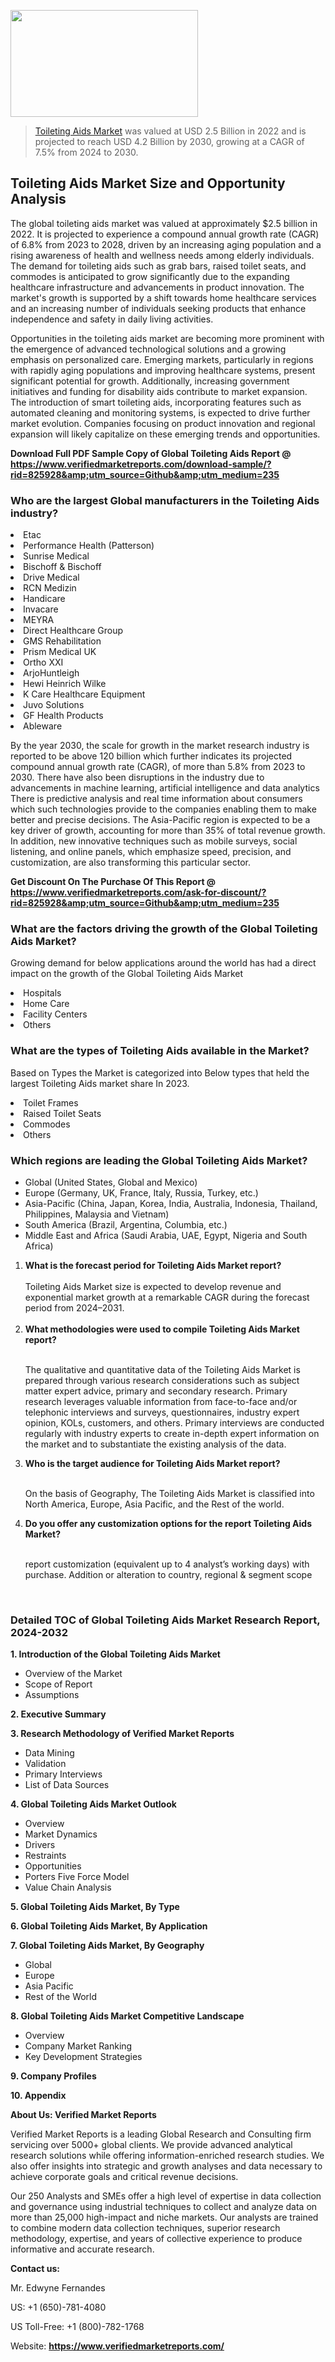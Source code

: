 <img src="https://ffe5etoiles.com/wp-content/uploads/2024/12/MST1-300x171.png" alt="" width="300" height="171" class="alignnone size-medium wp-image-20088" /><blockquote><p><p><a href="https://www.verifiedmarketreports.com/download-sample/?rid=825928&utm_source=Github&utm_medium=235" target="_blank">Toileting Aids Market</a> was valued at USD 2.5 Billion in 2022 and is projected to reach USD 4.2 Billion by 2030, growing at a CAGR of 7.5% from 2024 to 2030.</p></blockquote><p><h2>Toileting Aids Market Size and Opportunity Analysis</h2><p>The global toileting aids market was valued at approximately $2.5 billion in 2022. It is projected to experience a compound annual growth rate (CAGR) of 6.8% from 2023 to 2028, driven by an increasing aging population and a rising awareness of health and wellness needs among elderly individuals. The demand for toileting aids such as grab bars, raised toilet seats, and commodes is anticipated to grow significantly due to the expanding healthcare infrastructure and advancements in product innovation. The market's growth is supported by a shift towards home healthcare services and an increasing number of individuals seeking products that enhance independence and safety in daily living activities.</p><p>Opportunities in the toileting aids market are becoming more prominent with the emergence of advanced technological solutions and a growing emphasis on personalized care. Emerging markets, particularly in regions with rapidly aging populations and improving healthcare systems, present significant potential for growth. Additionally, increasing government initiatives and funding for disability aids contribute to market expansion. The introduction of smart toileting aids, incorporating features such as automated cleaning and monitoring systems, is expected to drive further market evolution. Companies focusing on product innovation and regional expansion will likely capitalize on these emerging trends and opportunities.</p></p><p class=""><strong>Download Full PDF Sample Copy of Global Toileting Aids Report @ <a href="https://www.verifiedmarketreports.com/download-sample/?rid=825928&amp;utm_source=Github&amp;utm_medium=235" target="_blank">https://www.verifiedmarketreports.com/download-sample/?rid=825928&amp;utm_source=Github&amp;utm_medium=235</a></strong></p><h3 id="" class="">Who are the largest Global manufacturers in the Toileting Aids industry?</h3><p><li>Etac</li><li> Performance Health (Patterson)</li><li> Sunrise Medical</li><li> Bischoff & Bischoff</li><li> Drive Medical</li><li> RCN Medizin</li><li> Handicare</li><li> Invacare</li><li> MEYRA</li><li> Direct Healthcare Group</li><li> GMS Rehabilitation</li><li> Prism Medical UK</li><li> Ortho XXI</li><li> ArjoHuntleigh</li><li> Hewi Heinrich Wilke</li><li> K Care Healthcare Equipment</li><li> Juvo Solutions</li><li> GF Health Products</li><li> Ableware</li></p><div class=""><div class="" dir="" data-message-author-role="" data-message-id="" data-message-model-slug=""><div class=""><div class=""><div class=""><div class="" dir="" data-message-author-role="" data-message-id="" data-message-model-slug=""><div class=""><div class=""><p>By the year 2030, the scale for growth in the market research industry is reported to be above 120 billion which further indicates its projected compound annual growth rate (CAGR), of more than 5.8% from 2023 to 2030. There have also been disruptions in the industry due to advancements in machine learning, artificial intelligence and data analytics There is predictive analysis and real time information about consumers which such technologies provide to the companies enabling them to make better and precise decisions. The Asia-Pacific region is expected to be a key driver of growth, accounting for more than 35% of total revenue growth. In addition, new innovative techniques such as mobile surveys, social listening, and online panels, which emphasize speed, precision, and customization, are also transforming this particular sector.</p><p><strong>Get Discount On The Purchase Of This Report @&nbsp; <a href="https://www.verifiedmarketreports.com/ask-for-discount/?rid=825928&amp;utm_source=Github&amp;utm_medium=235" target="_blank">https://www.verifiedmarketreports.com/ask-for-discount/?rid=825928&amp;utm_source=Github&amp;utm_medium=235</a></strong></p></div></div></div></div></div></div></div></div><h3 id="" class="">What are the factors driving the growth of the Global Toileting Aids Market?</h3><p id="" class="">Growing demand for below applications around the world has had a direct impact on the growth of the Global Toileting Aids Market</p><p id="" class=""><li>Hospitals</li><li> Home Care</li><li> Facility Centers</li><li> Others</li></p><h3 id="" class="">What are the types of Toileting Aids available in the Market?</h3><p id="" class="">Based on Types the Market is categorized into Below types that held the largest Toileting Aids market share In 2023.</p><p id="" class=""><li>Toilet Frames</li><li> Raised Toilet Seats</li><li> Commodes</li><li> Others</li></p><h3 id="" class="">Which regions are leading the Global Toileting Aids Market?</h3><ul><li>Global (United States, Global and Mexico)</li><li>Europe (Germany, UK, France, Italy, Russia, Turkey, etc.)</li><li>Asia-Pacific (China, Japan, Korea, India, Australia, Indonesia, Thailand, Philippines, Malaysia and Vietnam)</li><li>South America (Brazil, Argentina, Columbia, etc.)</li><li>Middle East and Africa (Saudi Arabia, UAE, Egypt, Nigeria and South Africa)</li></ul><p><ol><li><strong>What is the forecast period for Toileting Aids Market report?<br /></strong><br /><span data-sheets-root="1" data-sheets-value="{&quot;1&quot;:2,&quot;2&quot;:&quot;XXXX size is expected to develop revenue and exponential market growth at a remarkable CAGR during the forecast period from 2024&ndash;2030.&quot;}" data-sheets-userformat="{&quot;2&quot;:12674,&quot;4&quot;:{&quot;1&quot;:2,&quot;2&quot;:16776960},&quot;10&quot;:2,&quot;11&quot;:0,&quot;15&quot;:&quot;Arial&quot;,&quot;16&quot;:12}">Toileting Aids Market size is expected to develop revenue and exponential market growth at a remarkable CAGR during the forecast period from 2024&ndash;2031.</span><br /><br /></li><li><strong>What methodologies were used to compile Toileting Aids Market report?<br /><br /></strong><p>The qualitative and quantitative data of the&nbsp;Toileting Aids Market is prepared through various research considerations such as subject matter expert advice, primary and secondary research. Primary research leverages valuable information from face-to-face and/or telephonic interviews and surveys, questionnaires, industry expert opinion, KOLs, customers, and others. Primary interviews are conducted regularly with industry experts to create in-depth expert information on the market and to substantiate the existing analysis of the data.&nbsp;</p></li><li><strong>Who is the target audience for Toileting Aids Market report?<br /><br /></strong><p>On the basis of Geography, The&nbsp;Toileting Aids Market is classified into North America, Europe, Asia Pacific, and the Rest of the world.</p></li><li><strong>Do you offer any customization options for the report Toileting Aids Market?<br /><br /></strong><p>report customization (equivalent up to 4 analyst&rsquo;s working days) with purchase. Addition or alteration to country, regional &amp; segment scope</p><p>&nbsp;</p></li></ol></p><h3 id="" class="">Detailed TOC of Global Toileting Aids Market Research Report, 2024-2032</h3><p id="" class=""><strong>1. Introduction of the Global Toileting Aids Market</strong></p><ul><li>Overview of the Market</li><li>Scope of Report</li><li>Assumptions</li></ul><p id="" class=""><strong>2. Executive Summary</strong></p><p id="" class=""><strong>3. Research Methodology of&nbsp;Verified Market Reports</strong></p><ul><li>Data Mining</li><li>Validation</li><li>Primary Interviews</li><li>List of Data Sources</li></ul><p id="" class=""><strong>4. Global Toileting Aids Market Outlook</strong></p><ul><li>Overview</li><li>Market Dynamics</li><li>Drivers</li><li>Restraints</li><li>Opportunities</li><li>Porters Five Force Model</li><li>Value Chain Analysis</li></ul><p id="" class=""><strong>5. Global Toileting Aids Market, By&nbsp;Type</strong></p><p id="" class=""><strong>6. Global Toileting Aids Market, By Application</strong></p><p id="" class=""><strong>7. Global Toileting Aids Market, By Geography</strong></p><ul><li>Global</li><li>Europe</li><li>Asia Pacific</li><li>Rest of the World</li></ul><p id="" class=""><strong>8. Global Toileting Aids Market Competitive Landscape</strong></p><ul><li>Overview</li><li>Company Market Ranking</li><li>Key Development Strategies</li></ul><p id="" class=""><strong>9. Company Profiles</strong></p><p id="" class=""><strong>10. Appendix</strong></p><p id="" class=""><strong>About Us: Verified Market Reports</strong></p><p id="" class="">Verified Market Reports is a leading Global Research and Consulting firm servicing over 5000+ global clients. We provide advanced analytical research solutions while offering information-enriched research studies. We also offer insights into strategic and growth analyses and data necessary to achieve corporate goals and critical revenue decisions.</p><p id="" class="">Our 250 Analysts and SMEs offer a high level of expertise in data collection and governance using industrial techniques to collect and analyze data on more than 25,000 high-impact and niche markets. Our analysts are trained to combine modern data collection techniques, superior research methodology, expertise, and years of collective experience to produce informative and accurate research.</p><p id="" class=""><strong>Contact us:</strong></p><p id="" class="">Mr. Edwyne Fernandes</p><p id="" class="">US: +1 (650)-781-4080</p><p id="" class="">US Toll-Free: +1 (800)-782-1768</p><p id="" class="">Website: <a target="" data-test-app-aware-link=""><strong>https://www.verifiedmarketreports.com/</strong></a></p>
